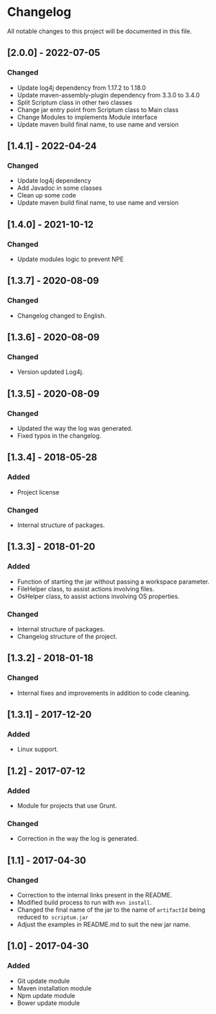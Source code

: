 # Changelog

All notable changes to this project will be documented in this file.

## [2.0.0] - 2022-07-05

### Changed

- Update log4j dependency from 1.17.2 to 1.18.0
- Update maven-assembly-plugin dependency from 3.3.0 to 3.4.0
- Split Scriptum class in other two classes
- Change jar entry point from Scriptum class to Main class
- Change Modules to implements Module interface
- Update maven build final name, to use name and version


## [1.4.1] - 2022-04-24

### Changed

- Update log4j dependency
- Add Javadoc in some classes
- Clean up some code
- Update maven build final name, to use name and version

## [1.4.0] - 2021-10-12

### Changed

- Update modules logic to prevent NPE

## [1.3.7] - 2020-08-09

### Changed

- Changelog changed to English.

## [1.3.6] - 2020-08-09

### Changed

- Version updated Log4j.

## [1.3.5] - 2020-08-09

### Changed

- Updated the way the log was generated.
- Fixed typos in the changelog.

## [1.3.4] - 2018-05-28

### Added

- Project license

### Changed

- Internal structure of packages.

## [1.3.3] - 2018-01-20

### Added

- Function of starting the jar without passing a workspace parameter.
- FileHelper class, to assist actions involving files.
- OsHelper class, to assist actions involving OS properties.

### Changed

- Internal structure of packages.
- Changelog structure of the project.

## [1.3.2] - 2018-01-18

### Changed

- Internal fixes and improvements in addition to code cleaning.

## [1.3.1] - 2017-12-20

### Added

- Linux support.

## [1.2] - 2017-07-12

### Added

- Module for projects that use Grunt.

### Changed

- Correction in the way the log is generated.

## [1.1] - 2017-04-30

### Changed

- Correction to the internal links present in the README.
- Modified build process to run with `mvn install`.
- Changed the final name of the jar to the name of `artifactId` being reduced to` scriptum.jar`
- Adjust the examples in README.md to suit the new jar name.

## [1.0] - 2017-04-30

### Added

- Git update module
- Maven installation module
- Npm update module
- Bower update module
